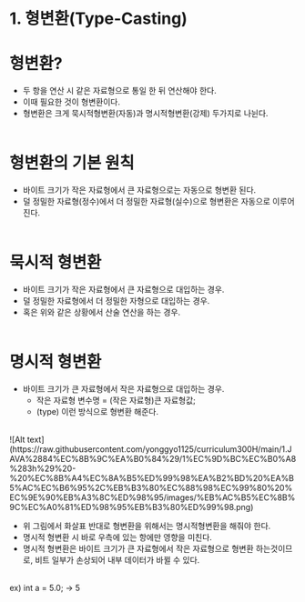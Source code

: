 # 1. 형변환(Type-Casting)
# 형변환?
- 두 항을 연산 시 같은 자료형으로 통일 한 뒤 연산해야 한다.
- 이때 필요한 것이 형변환이다.
- 형변환은 크게 묵시적형변환(자동)과 명시적형변환(강제) 두가지로 나뉜다.
<br><br>

# 형변환의 기본 원칙
- 바이트 크기가 작은 자료형에서 큰 자료형으로는 자동으로 형변환 된다.
- 덜 정밀한 자료형(정수)에서 더 정밀한 자료형(실수)으로 형변환은 자동으로 이루어 진다.
<br><br>

# 묵시적 형변환
- 바이트 크기가 작은 자료형에서 큰 자료형으로 대입하는 경우.
- 덜 정밀한 자료형에서 더 정밀한 자형으로 대입하는 경우.
- 혹은 위와 같은 상황에서 산술 연산을 하는 경우.
<br><br>

# 명시적 형변환
- 바이트 크기가 큰 자료형에서 작은 자료형으로 대입하는 경우.
    - 작은 자료형 변수명 = (작은 자료형)큰 자료형값;
    - (type) 이런 방식으로 형변환 해준다.
<br>
![Alt text](https://raw.githubusercontent.com/yonggyo1125/curriculum300H/main/1.JAVA%2884%EC%8B%9C%EA%B0%84%29/1%EC%9D%BC%EC%B0%A8%283h%29%20-%20%EC%8B%A4%EC%8A%B5%ED%99%98%EA%B2%BD%20%EA%B5%AC%EC%B6%95%2C%EB%B3%80%EC%88%98%EC%99%80%20%EC%9E%90%EB%A3%8C%ED%98%95/images/%EB%AC%B5%EC%8B%9C%EC%A0%81%ED%98%95%EB%B3%80%ED%99%98.png)
<br>

- 위 그림에서 화살표 반대로 형변환을 위해서는 명시적형변환을 해줘야 한다.
- 명시적 형변환 시 바로 우측에 있는 항에만 영향을 미친다.
- 명시적 형변환은 바이트 크기가 큰 자료형에서 작은 자료형으로 형변환 하는것이므로, 비트 일부가 손상되어 내부 데이터가 바뀔 수 있다.
<br>
ex) int a = 5.0; -> 5
<br>